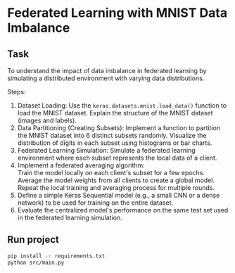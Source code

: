 # Federated Learning with MNIST Data Imbalance

## Task

To understand the impact of data imbalance in federated learning by
simulating a distributed environment with varying data distributions.

Steps:

1. Dataset Loading:
Use the `keras.datasets.mnist.load_data()` function to load the MNIST dataset.
Explain the structure of the MNIST dataset (images and labels).
2. Data Partitioning (Creating Subsets):
Implement a function to partition the MNIST dataset into 6 distinct subsets randomly.
Visualize the distribution of digits in each subset using histograms or bar charts.
3. Federated Learning Simulation:
Simulate a federated learning environment where each subset represents the local data of a client.
4. Implement a federated averaging algorithm:  
Train the model locally on each client's subset for a few epochs.
Average the model weights from all clients to create a global model.
Repeat the local training and averaging process for multiple rounds.
5. Define a simple Keras Sequential model (e.g., a small CNN or a dense
   network) to be used for training on the entire dataset.
6. Evaluate the centralized model's performance on the same test set used in the
   federated learning simulation.

## Run project

```bash
pip install -r requirements.txt
python src/main.py
```
